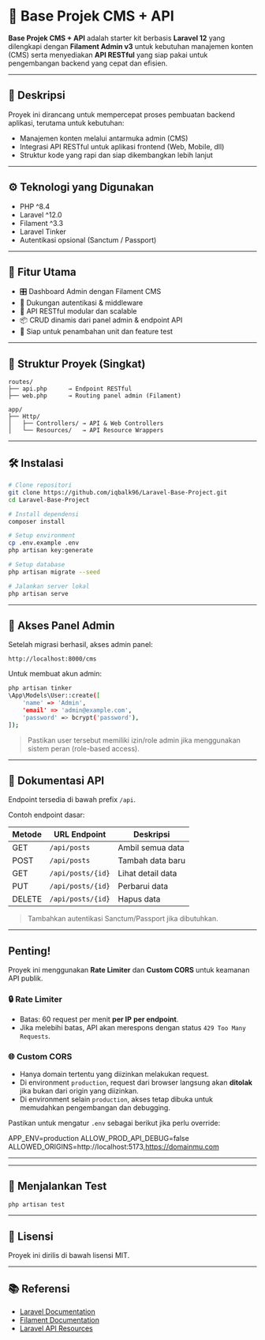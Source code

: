 # 🧱 Base Projek CMS + API

**Base Projek CMS + API** adalah starter kit berbasis **Laravel 12** yang dilengkapi dengan **Filament Admin v3** untuk kebutuhan manajemen konten (CMS) serta menyediakan **API RESTful** yang siap pakai untuk pengembangan backend yang cepat dan efisien.

---

## 📝 Deskripsi

Proyek ini dirancang untuk mempercepat proses pembuatan backend aplikasi, terutama untuk kebutuhan:

- Manajemen konten melalui antarmuka admin (CMS)
- Integrasi API RESTful untuk aplikasi frontend (Web, Mobile, dll)
- Struktur kode yang rapi dan siap dikembangkan lebih lanjut

---

## ⚙️ Teknologi yang Digunakan

- PHP ^8.4
- Laravel ^12.0
- Filament ^3.3
- Laravel Tinker
- Autentikasi opsional (Sanctum / Passport)

---

## 🚀 Fitur Utama

- 🎛️ Dashboard Admin dengan Filament CMS
- 🔐 Dukungan autentikasi & middleware
- 📡 API RESTful modular dan scalable
- 📦 CRUD dinamis dari panel admin & endpoint API
- 🧪 Siap untuk penambahan unit dan feature test

---

## 📂 Struktur Proyek (Singkat)

```
routes/
├── api.php      → Endpoint RESTful
├── web.php      → Routing panel admin (Filament)

app/
├── Http/
│   ├── Controllers/ → API & Web Controllers
│   └── Resources/   → API Resource Wrappers
```

---

## 🛠️ Instalasi

```bash
# Clone repositori
git clone https://github.com/iqbalk96/Laravel-Base-Project.git
cd Laravel-Base-Project

# Install dependensi
composer install

# Setup environment
cp .env.example .env
php artisan key:generate

# Setup database
php artisan migrate --seed

# Jalankan server lokal
php artisan serve
```

---

## 🔐 Akses Panel Admin

Setelah migrasi berhasil, akses admin panel:

```
http://localhost:8000/cms
```

Untuk membuat akun admin:

```bash
php artisan tinker
\App\Models\User::create([
    'name' => 'Admin',
    'email' => 'admin@example.com',
    'password' => bcrypt('password'),
]);
```

> Pastikan user tersebut memiliki izin/role admin jika menggunakan sistem peran (role-based access).

---

## 📡 Dokumentasi API

Endpoint tersedia di bawah prefix `/api`.

Contoh endpoint dasar:

| Metode | URL Endpoint         | Deskripsi              |
|--------|----------------------|-------------------------|
| GET    | `/api/posts`         | Ambil semua data       |
| POST   | `/api/posts`         | Tambah data baru       |
| GET    | `/api/posts/{id}`    | Lihat detail data      |
| PUT    | `/api/posts/{id}`    | Perbarui data          |
| DELETE | `/api/posts/{id}`    | Hapus data             |

> Tambahkan autentikasi Sanctum/Passport jika dibutuhkan.

---

## Penting!

Proyek ini menggunakan **Rate Limiter** dan **Custom CORS** untuk keamanan API publik.

### 🔒 Rate Limiter
- Batas: 60 request per menit **per IP** **per endpoint**.
- Jika melebihi batas, API akan merespons dengan status `429 Too Many Requests`.

### 🌐 Custom CORS
- Hanya domain tertentu yang diizinkan melakukan request.
- Di environment `production`, request dari browser langsung akan **ditolak** jika bukan dari origin yang diizinkan.
- Di environment selain `production`, akses tetap dibuka untuk memudahkan pengembangan dan debugging.

Pastikan untuk mengatur `.env` sebagai berikut jika perlu override:

APP_ENV=production
ALLOW_PROD_API_DEBUG=false
ALLOWED_ORIGINS=http://localhost:5173,https://domainmu.com

---

---

## 🧪 Menjalankan Test

```bash
php artisan test
```

---

## 📄 Lisensi

Proyek ini dirilis di bawah lisensi MIT.

---

## 📚 Referensi

- [Laravel Documentation](https://laravel.com/docs)
- [Filament Documentation](https://filamentphp.com/docs)
- [Laravel API Resources](https://laravel.com/docs/eloquent-resources)